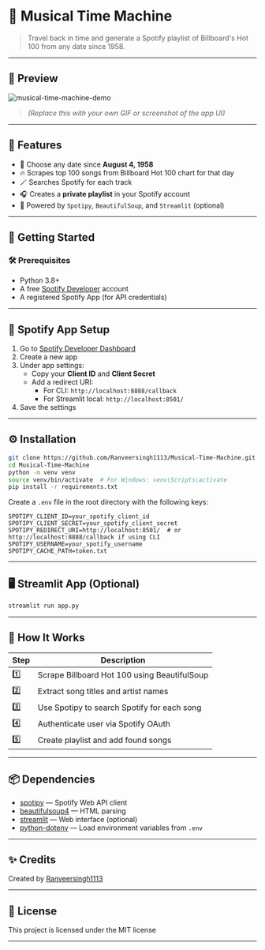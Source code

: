 # 🎵 Musical Time Machine

> Travel back in time and generate a Spotify playlist of Billboard's Hot 100 from any date since 1958.

---

## 📸 Preview

![musical-time-machine-demo](https://github.com/Ranveersingh1113/Musical-Time-Machine/assets/demo.gif)
> _(Replace this with your own GIF or screenshot of the app UI)_

---

## 📌 Features

- 🧭 Choose any date since **August 4, 1958**
- 🔥 Scrapes top 100 songs from Billboard Hot 100 chart for that day
- 🪄 Searches Spotify for each track
- 🎧 Creates a **private playlist** in your Spotify account
- 💚 Powered by `Spotipy`, `BeautifulSoup`, and `Streamlit` (optional)

---

## 🚀 Getting Started

### 🛠️ Prerequisites

- Python 3.8+
- A free [Spotify Developer](https://developer.spotify.com/dashboard) account
- A registered Spotify App (for API credentials)

---

## 🔑 Spotify App Setup

1. Go to [Spotify Developer Dashboard](https://developer.spotify.com/dashboard)
2. Create a new app
3. Under app settings:
   - Copy your **Client ID** and **Client Secret**
   - Add a redirect URI:
     - For CLI: `http://localhost:8888/callback`
     - For Streamlit local: `http://localhost:8501/`
4. Save the settings

---

## ⚙️ Installation

```bash
git clone https://github.com/Ranveersingh1113/Musical-Time-Machine.git
cd Musical-Time-Machine
python -m venv venv
source venv/bin/activate  # For Windows: venv\Scripts\activate
pip install -r requirements.txt
```

Create a `.env` file in the root directory with the following keys:

```env
SPOTIPY_CLIENT_ID=your_spotify_client_id
SPOTIPY_CLIENT_SECRET=your_spotify_client_secret
SPOTIPY_REDIRECT_URI=http://localhost:8501/  # or http://localhost:8888/callback if using CLI
SPOTIPY_USERNAME=your_spotify_username
SPOTIPY_CACHE_PATH=token.txt
```

---

## 🖥️ Streamlit App (Optional)

```bash
streamlit run app.py
```

---

## 🧠 How It Works

| Step | Description                                   |
|------|-----------------------------------------------|
| 1️⃣  | Scrape Billboard Hot 100 using BeautifulSoup  |
| 2️⃣  | Extract song titles and artist names          |
| 3️⃣  | Use Spotipy to search Spotify for each song   |
| 4️⃣  | Authenticate user via Spotify OAuth           |
| 5️⃣  | Create playlist and add found songs           |

---

## 📦 Dependencies

- [spotipy](https://spotipy.readthedocs.io/) — Spotify Web API client
- [beautifulsoup4](https://www.crummy.com/software/BeautifulSoup/) — HTML parsing
- [streamlit](https://streamlit.io/) — Web interface (optional)
- [python-dotenv](https://github.com/theskumar/python-dotenv) — Load environment variables from `.env`

---

## ✨ Credits

Created by [Ranveersingh1113](https://github.com/Ranveersingh1113)

---

## 📄 License

This project is licensed under the MIT license

---
